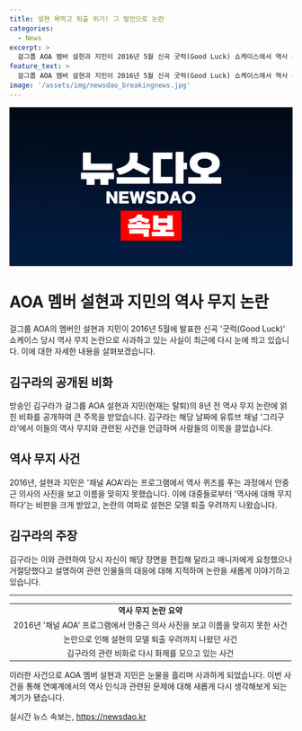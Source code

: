 ```yaml
---
title: 설현 욕먹고 퇴출 위기! 그 발언으로 논란
categories:
  - News
excerpt: >
  걸그룹 AOA 멤버 설현과 지민이 2016년 5월 신곡 굿럭(Good Luck) 쇼케이스에서 역사 무지 논란과 관련해 사과를 했다. 방송인 김구라가 8년전 이들의 역사 관련 비화를 공개해 화제다. 김구라는 이들이 역사 퀴즈를 풀지 못해 PD에게 편집을 요청했으나 거절당했다고 공개했다. 당시 역사 지식 부족으로 논란을 일으킨 이후, 두 사람은 사과의 눈물을 흘렸다. 김구라는 PD의 결정이 그 후 업계에서 논란을 일으키고 프로모션에 악영향을 미쳤을 것이라 지적했다.
feature_text: >
  걸그룹 AOA 멤버 설현과 지민이 2016년 5월 신곡 굿럭(Good Luck) 쇼케이스에서 역사 무지 논란과 관련해 사과를 했다. 방송인 김구라가 8년전 이들의 역사 관련 비화를 공개해 화제다. 김구라는 이들이 역사 퀴즈를 풀지 못해 PD에게 편집을 요청했으나 거절당했다고 공개했다. 당시 역사 지식 부족으로 논란을 일으킨 이후, 두 사람은 사과의 눈물을 흘렸다. 김구라는 PD의 결정이 그 후 업계에서 논란을 일으키고 프로모션에 악영향을 미쳤을 것이라 지적했다.
image: '/assets/img/newsdao_breakingnews.jpg'
---
```


<p><img src="/assets/img/newsdao_breakingnews.jpg" alt="bookingtag 속보" /></p>

<h1>AOA 멤버 설현과 지민의 역사 무지 논란</h1>

<p data-ke-size="size16">걸그룹 AOA의 멤버인 설현과 지민이 2016년 5월에 발표한 신곡 '굿럭(Good Luck)' 쇼케이스 당시 역사 무지 논란으로 사과하고 있는 사실이 최근에 다시 눈에 띄고 있습니다. 이에 대한 자세한 내용을 살펴보겠습니다.</p>

<h2>김구라의 공개된 비화</h2>

<p data-ke-size="size16">방송인 김구라가 걸그룹 AOA 설현과 지민(현재는 탈퇴)의 8년 전 역사 무지 논란에 얽힌 비화를 공개하여 큰 주목을 받았습니다. 김구라는 해당 날짜에 유튜브 채널 '그리구라'에서 이들의 역사 무지와 관련된 사건을 언급하며 사람들의 이목을 끌었습니다.</p>

<h2>역사 무지 사건</h2>

<p data-ke-size="size16">2016년, 설현과 지민은 '채널 AOA'라는 프로그램에서 역사 퀴즈를 푸는 과정에서 안중근 의사의 사진을 보고 이름을 맞히지 못했습니다. 이에 대중들로부터 '역사에 대해 무지하다'는 비판을 크게 받았고, 논란의 여파로 설현은 모델 퇴출 우려까지 나왔습니다.</p>

<h2>김구라의 주장</h2>

<p data-ke-size="size16">김구라는 이와 관련하여 당시 자신이 해당 장면을 편집해 달라고 매니저에게 요청했으나 거절당했다고 설명하여 관련 인물들의 대응에 대해 지적하며 논란을 새롭게 이야기하고 있습니다.</p>

<hr>

<table>
  <tbody>
    <tr>
      <td style="text-align: center; height: 17px;"><b>역사 무지 논란 요약</b></td>
    </tr>
    <tr>
      <td style="text-align: center; height: 17px;">2016년 '채널 AOA' 프로그램에서 안중근 의사 사진을 보고 이름을 맞히지 못한 사건</td>
    </tr>
    <tr>
      <td style="text-align: center; height: 17px;">논란으로 인해 설현의 모델 퇴출 우려까지 나왔던 사건</td>
    </tr>
    <tr>
      <td style="text-align: center; height: 17px;">김구라의 관련 비화로 다시 화제를 모으고 있는 사건</td>
    </tr>
  </tbody>
</table>

<p data-ke-size="size16">이러한 사건으로 AOA 멤버 설현과 지민은 눈물을 흘리며 사과하게 되었습니다. 이번 사건을 통해 연예계에서의 역사 인식과 관련된 문제에 대해 새롭게 다시 생각해보게 되는 계기가 됐습니다.</p>
실시간 뉴스 속보는, <a href="https://newsdao.kr" rel="dofollow">https://newsdao.kr</a>


